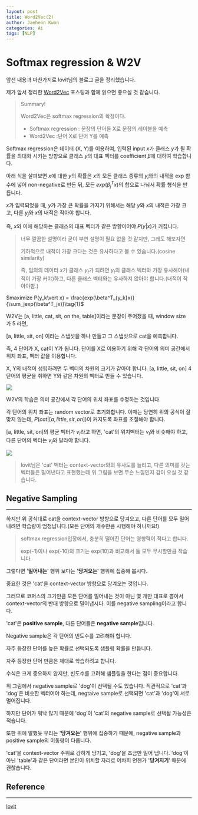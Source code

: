 ```yaml
---
layout: post
title: Word2Vec(2)
author: Jaeheon Kwon
categories: Ai
tags: [NLP]
---
```




# Softmax regression & W2V

앞선 내용과 마찬가지로 lovit님의 블로그 글을 정리했습니다.

제가 앞서 정리한 [Word2Vec](https://del-luna.github.io/ai/2020/07/02/word2vec-post/) 포스팅과 함께 읽으면 좋으실 것 같습니다.



> Summary!
>
> Word2Vec은 softmax regression의 확장이다.
>
> - Softmax regression : 문장의 단어들 X로 문장의 레이블을 예측
> - Word2Vec :단어 X로 단어 Y를 예측



Softmax regression은 데이터 (X, Y)를 이용하여, 입력된 input $x$가 클래스 $y$가 될 확률을 최대화 시키는 방향으로 클래스 $y$의 대표 벡터를 coefficient $\beta$에 대하여 학습합니다.

아래 식을 살펴보면 $x$에 대한 $y$의 확률은 $x$의 모든 클래스 종류의 $y_i$와의 내적을 exp 함수에 넣어 non-negative로 만든 뒤, 모든 $exp(\beta_j^Tx)$의 합으로 나눠서 확률 형식을 만듭니다.

$x$가 입력되었을 때, $y$가 가장 큰 확률을 가지기 위해서는 해당 $y$와 $x$의 내적은 가장 크고, 다른 $y_j$와 $x$의 내적은 작아야 합니다.

즉, $x$와 이에 해당하는 클래스의 대표 벡터가 같은 방향이어야 $P(y\vert x)$가 커집니다.

> 너무 깔끔한 설명이라 굳이 부연 설명이 필요 없을 것 같지만, 그래도 해보자면
>
> 기하적으로 내적이 가장 크다는 것은 유사하다고 볼 수 있습니다.(cosine similarity)
>
> 즉, 임의의 데이터 $x$가 클래스 $y_t$가 되려면 $y_t$의 클래스 벡터와 가장 유사해야(내적이 가장 커야)하고, 다른 클래스 벡터와는 유사하지 않아야 합니다.(내적이 작아야함.)



$maximize P(y_k\vert x) = \frac{exp(\beta^T_{y_k}x)}{\sum_jexp(\beta^T_jx)}\tag{1}$



W2V는 [a, little, cat, sit, on the, table]이라는 문장이 주어졌을 때, window size 가 5 라면,

[a, little, sit, on] 이라는 스냅샷을 하나 만들고 그 스냅샷으로 cat을 예측합니다.

즉, 4 단어가 X, cat이 Y가 됩니다. 단어를 X로 이용하기 위해 각 단어의 의미 공간에서 위치 좌표, 벡터 값을 이용합니다.

X, Y의 내적이 성립하려면 두 벡터의 차원의 크기가 같아야 합니다. [a, little, sit, on] 4 단어의 평균을 취하면 Y와 같은 차원의 벡터로 만들 수 있습니다.

<img src = "https://del-luna.github.io/images/softmax/word2vec_logistic_structure.png">

W2V의 학습은 의미 공간에서 각 단어의 위치 좌표를 수정하는 것입니다.

각 단어의 위치 좌표는 random vector로 초기화합니다. 이때는 당연히 위의 공식이 잘 맞지 않는데, $P(cat\vert[a, little, sit, on])$이 커지도록 좌표를 조절해야 합니다.

[a, little, sit, on]의 평균 벡터가 $v_I$라고 하면, 'cat'의 위치벡터는 $v_I$와 비슷해야 하고, 다른 단어의 벡터는 $v_I$와 달라야 합니다.



<img src = "https://del-luna.github.io/images/softmax/word2vec_softmax.png">

> lovit님은 'cat' 벡터는 context-vector와의 유사도를 늘리고, 다른 의미를 갖는 벡터들은 밀어낸다고 표현했는데 위 그림을 보면 무슨 느낌인지 감이 오실 것 같습니다.



## Negative Sampling

<hr>

하지만 위 공식대로 cat을 context-vector 방향으로 당겨오고, 다른 단어를 모두 밀어내려면 학습량이 엄청납니다.(모든 단어의 개수만큼 시행해야 하니까요!)

> softmax regression입장에서, 충분히 떨어진 단어는 영향력이 적다고 합니다.
>
> exp(-1)이나 exp(-10)의 크기는 exp(10)과 비교해서 둘 모두 무시할만큼 작습니다.

그렇다면 '**밀어내는**' 행위 보다는 '**당겨오는**' 행위에 집중해 봅시다.

중요한 것은 'cat'을 context-vector 방향으로 당겨오는 것입니다.

그러므로 코퍼스의 크기만큼 모든 단어를 밀어내는 것이 아닌 몇 개만 대표로 뽑아서 context-vector의 반대 방향으로 밀어냅시다. 이를 negative sampling이라고 합니다.

'cat'은 **positive sample**, 다른 단어들은 **negative sample**입니다.

Negative sample은 각 단어의 빈도수를 고려해야 합니다.

자주 등장한 단어를 높은 확률로 선택되도록 샘플링 확률을 만듭니다.

자주 등장한 단어 만큼은 제대로 학습하려고 합니다.

수식은 크게 중요하지 않지만, 빈도수를 고려해 샘플링을 한다는 점이 중요합니다.

위 그림에서 negative sample로 'dog'이 선택될 수도 있습니다. 직관적으로 'cat'과 'dog'은 비슷한 벡터여야 하는데, negtaive sample로 선택되면 'cat'과 'dog'이 서로 멀어집니다.

하지만 단어가 워낙 많기 때문에 'dog'이 'cat'의 negative sample로 선택될 가능성은 적습니다.

또한 위에 말했듯 우리는 '**당겨오는**' 행위에 집중하기 때문에, negative sample과 positive sample의 이동량이 다릅니다.

'cat'을 context-vector 주위로 강하게 당기고, 'dog'을 조금만 밀어 냅니다. 'dog'이 아닌 'table'과 같은 단어라면 본인이 위치할 자리로 어차피 언젠가 '**당겨지기**' 때문에 괜찮습니다.





## Reference

---

[lovit](https://lovit.github.io/nlp/representation/2018/03/26/word_doc_embedding/)

